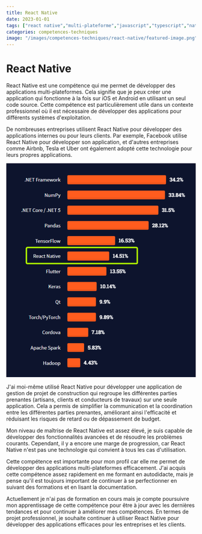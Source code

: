 ```yaml
---
title: React Native
date: 2023-01-01
tags: ["react native","multi-plateforme","javascript","typescript","native","mobile","application","ios","android","application mobile","application multi-plateforme"]
categories: competences-techniques
image: "/images/competences-techniques/react-native/featured-image.png"
---
```


# React Native

React Native est une compétence qui me permet de développer des applications multi-plateformes. Cela signifie que je peux créer une application qui fonctionne à la fois sur iOS et Android en utilisant un seul code source. Cette compétence est particulièrement utile dans un contexte professionnel où il est nécessaire de développer des applications pour différents systèmes d'exploitation.

De nombreuses entreprises utilisent React Native pour développer des applications internes ou pour leurs clients. Par exemple, Facebook utilise React Native pour développer son application, et d'autres entreprises comme Airbnb, Tesla et Uber ont également adopté cette technologie pour leurs propres applications.

![Classement de React Native dans “Technologie la plus populaire” dans Stack Overflow Survey 2021.](survey.png)

J'ai moi-même utilisé React Native pour développer une application de gestion de projet de construction qui regroupe les différentes parties prenantes (artisans, clients et conducteurs de travaux) sur une seule application. Cela a permis de simplifier la communication et la coordination entre les différentes parties prenantes, améliorant ainsi l'efficacité et réduisant les risques de retard ou de dépassement de budget.

Mon niveau de maîtrise de React Native est assez élevé, je suis capable de développer des fonctionnalités avancées et de résoudre les problèmes courants. Cependant, il y a encore une marge de progression, car React Native n'est pas une technologie qui convient à tous les cas d'utilisation.

Cette compétence est importante pour mon profil car elle me permet de développer des applications multi-plateformes efficacement. J'ai acquis cette compétence assez rapidement en me formant en autodidacte, mais je pense qu'il est toujours important de continuer à se perfectionner en suivant des formations et en lisant la documentation.

Actuellement je n'ai pas de formation en cours mais je compte poursuivre mon apprentissage de cette compétence pour être à jour avec les dernières tendances et pour continuer à améliorer mes compétences. En termes de projet professionnel, je souhaite continuer à utiliser React Native pour développer des applications efficaces pour les entreprises et les clients.